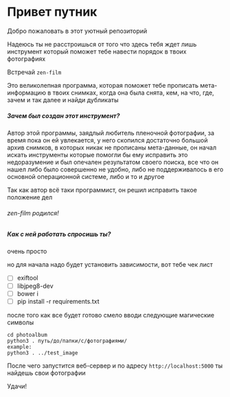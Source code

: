 # Привет путник
Добро пожаловать в этот уютный репозиторий

Надеюсь ты не расстроишься от того что здесь тебя ждет лишь инструмент который поможет тебе навести порядок в твоих фотографиях

Встречай `zen-film`

Это великолепная программа, которая поможет тебе прописать мета-информацию в твоих снимках, когда она была снята, кем, на что, где, зачем и так далее и найди дубликаты

##### Зачем был создан этот инструмент?
Автор этой программы, заядлый любитель пленочной фотографии, за время пока он ей увлекается, у него скопился достаточно большой архив снимков, в которых никак не прописаны мета-данные, он начал искать инструменты которые помогли бы ему исправить это недоразумение и был опечален результатом своего поиска, все что он нашел либо было совершенно не удобно, либо не поддерживалось в его основной операционной системе, либо и то и другое

Так как автор всё таки программист, он решил исправить такое положение дел

###### zen-film родился!
##### Как с ней работать спросишь ты?
очень просто

но для начала надо будет установить зависимости, вот тебе чек лист
* [ ] exiftool
* [ ] libjpeg8-dev
* [ ] bower i
* [ ] pip install -r requirements.txt

после того как все будет готово смело вводи следующие магические символы
```
cd photoalbum
python3 . путь/до/папки/с/фотографиями/
example:
python3 . ../test_image
```
После чего запустится веб-сервер и по адресу `http://localhost:5000` ты найдешь свои фотографии

Удачи!
